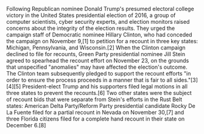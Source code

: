 Following Republican nominee Donald Trump's presumed electoral college victory in the United States presidential election of 2016, a group of computer scientists, cyber security experts, and election monitors raised concerns about the integrity of the election results. They urged the campaign staff of Democratic nominee Hillary Clinton, who had conceded the campaign on November 9,[1] to petition for a recount in three key states: Michigan, Pennsylvania, and Wisconsin.[2] When the Clinton campaign declined to file for recounts, Green Party presidential nominee Jill Stein agreed to spearhead the recount effort on November 23, on the grounds that unspecified "anomalies" may have affected the election's outcome. The Clinton team subsequently pledged to support the recount efforts "in order to ensure the process proceeds in a manner that is fair to all sides."[3][4][5] President-elect Trump and his supporters filed legal motions in all three states to prevent the recounts.[6] Two other states were the subject of recount bids that were separate from Stein's efforts in the Rust Belt states: American Delta Party/Reform Party presidential candidate Rocky De La Fuente filed for a partial recount in Nevada on November 30,[7] and three Florida citizens filed for a complete hand recount in their state on December 6.[8]
